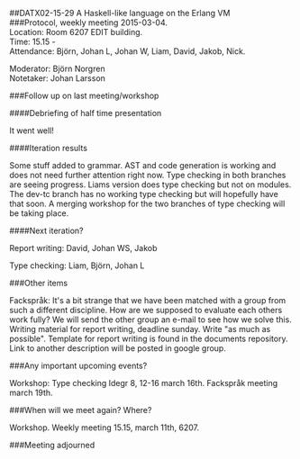 ##DATX02-15-29 A Haskell-like language on the Erlang VM  
###Protocol, weekly meeting 2015-03-04.  
Location: Room 6207 EDIT building.  
Time: 15.15 -   
Attendance: Björn, Johan L, Johan W, Liam, David, Jakob, Nick.

Moderator: Björn Norgren  
Notetaker: Johan Larsson

###Follow up on last meeting/workshop

####Debriefing of half time presentation

It went well!

####Iteration results
 
Some stuff added to grammar.
AST and code generation is working and does not need further attention right now.
Type checking in both branches are seeing progress. Liams version does type checking but not on modules.
The dev-tc branch has no working type checking but will hopefully have that soon.
A merging workshop for the two branches of type checking will be taking place.


####Next iteration?

Report writing: David, Johan WS, Jakob

Type checking: Liam, Björn, Johan L


###Other items

Fackspråk:
It's a bit strange that we have been matched with a group from such a different discipline. How are we supposed to evaluate each others work fully? We will send the other group an e-mail to see how we solve this.
Writing material for report writing, deadline sunday. Write "as much as possible".
Template for report writing is found in the documents repository. Link to another description will be posted in google group.

###Any important upcoming events?

Workshop: Type checking Idegr 8, 12-16 march 16th.
Fackspråk meeting march 19th.

###When will we meet again? Where?

Workshop.
Weekly meeting 15.15, march 11th, 6207.

###Meeting adjourned 
